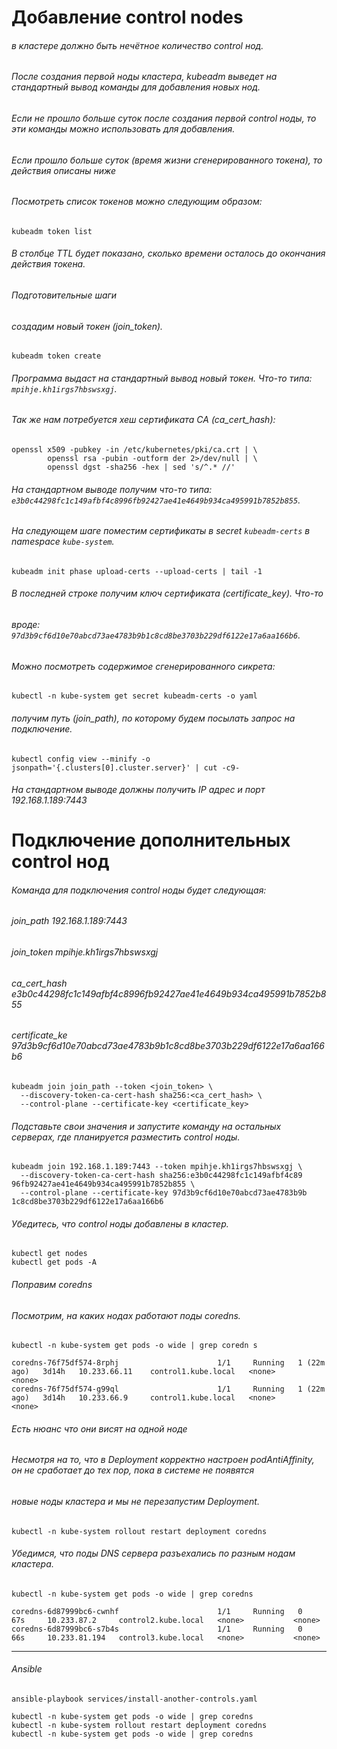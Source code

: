 # Добавление control nodes

######    в кластере должно быть нечётное количество control нод.
######    После создания первой ноды кластера, kubeadm выведет на стандартный вывод команды для добавления новых нод.
######    Если не прошло больше суток после создания первой control ноды, то эти команды можно использовать для добавления.
######    Если прошло больше суток (время жизни сгенерированного токена), то действия описаны ниже
######   
######    Посмотреть список токенов можно следующим образом: 
```
kubeadm token list
```
######    В столбце TTL будет показано, сколько времени осталось до окончания действия токена.
######    Подготовительные шаги
######    создадим новый токен (_join_token_).
```
kubeadm token create
```
######     Программа выдаст на стандартный вывод новый токен. Что-то типа: `mpihje.kh1irgs7hbswsxgj`.

######     Так же нам потребуется хеш сертификата CA (_ca_cert_hash_):
```
openssl x509 -pubkey -in /etc/kubernetes/pki/ca.crt | \
        openssl rsa -pubin -outform der 2>/dev/null | \
        openssl dgst -sha256 -hex | sed 's/^.* //'
```
###### На стандартном выводе получим что-то типа: `e3b0c44298fc1c149afbf4c8996fb92427ae41e4649b934ca495991b7852b855`.

###### На следующем шаге поместим сертификаты в secret `kubeadm-certs` в namespace `kube-system`.
```
kubeadm init phase upload-certs --upload-certs | tail -1
```
###### В последней строке получим ключ сертификата (_certificate_key_). Что-то 
###### вроде: `97d3b9cf6d10e70abcd73ae4783b9b1c8cd8be3703b229df6122e17a6aa166b6`.

###### Можно посмотреть содержимое сгенерированного сикрета:
```
kubectl -n kube-system get secret kubeadm-certs -o yaml
```
###### получим путь (_join_path_), по которому будем посылать запрос на подключение.
```
kubectl config view --minify -o jsonpath='{.clusters[0].cluster.server}' | cut -c9-
```
###### На стандартном выводе должны получить IP адрес и порт 192.168.1.189:7443

# Подключение дополнительных control нод
###### Команда для подключения control ноды будет следующая:

###### join_path         192.168.1.189:7443
###### join_token         mpihje.kh1irgs7hbswsxgj
###### ca_cert_hash       e3b0c44298fc1c149afbf4c8996fb92427ae41e4649b934ca495991b7852b855
###### certificate_ke     97d3b9cf6d10e70abcd73ae4783b9b1c8cd8be3703b229df6122e17a6aa166b6

```
kubeadm join join_path --token <join_token> \
  --discovery-token-ca-cert-hash sha256:<ca_cert_hash> \
  --control-plane --certificate-key <certificate_key>
```
###### Подставьте свои значения и запустите команду на остальных серверах, где планируется разместить control ноды.
```
kubeadm join 192.168.1.189:7443 --token mpihje.kh1irgs7hbswsxgj \
  --discovery-token-ca-cert-hash sha256:e3b0c44298fc1c149afbf4c89 96fb92427ae41e4649b934ca495991b7852b855 \
  --control-plane --certificate-key 97d3b9cf6d10e70abcd73ae4783b9b  1c8cd8be3703b229df6122e17a6aa166b6
```

###### Убедитесь, что control ноды добавлены в кластер.
```
kubectl get nodes
kubectl get pods -A
```

###### Поправим coredns
###### Посмотрим, на каких нодах работают поды coredns.
```
kubectl -n kube-system get pods -o wide | grep coredn s

coredns-76f75df574-8rphj                      1/1     Running   1 (22m ago)   3d14h   10.233.66.11    control1.kube.local   <none>           <none>
coredns-76f75df574-g99ql                      1/1     Running   1 (22m ago)   3d14h   10.233.66.9     control1.kube.local   <none>           <none>
```
###### Есть нюанс что они висят на одной ноде  
###### Несмотря на то, что в Deployment корректно настроен podAntiAffinity, он не сработает до тех пор, пока в системе не появятся
###### новые ноды кластера и мы не перезапустим Deployment.

```
kubectl -n kube-system rollout restart deployment coredns
```
###### Убедимся, что поды DNS сервера разъехались по разным нодам кластера.
```
kubectl -n kube-system get pods -o wide | grep coredns

coredns-6d87999bc6-cwnhf                      1/1     Running   0             67s     10.233.87.2     control2.kube.local   <none>           <none>
coredns-6d87999bc6-s7b4s                      1/1     Running   0             66s     10.233.81.194   control3.kube.local   <none>           <none>
```
---
###### Ansible 

```
ansible-playbook services/install-another-controls.yaml 

kubectl -n kube-system get pods -o wide | grep coredns
kubectl -n kube-system rollout restart deployment coredns
kubectl -n kube-system get pods -o wide | grep coredns
```